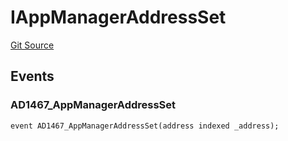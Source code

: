 # IAppManagerAddressSet
[Git Source](https://github.com/thrackle-io/tron/blob/90f80c15b8a320b76e44e84890aab8b010252d59/src/common/IEvents.sol)


## Events
### AD1467_AppManagerAddressSet

```solidity
event AD1467_AppManagerAddressSet(address indexed _address);
```

